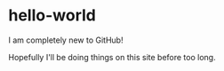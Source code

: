 # hello-world

I am completely new to GitHub!

Hopefully I'll be doing things on this site before too long.
